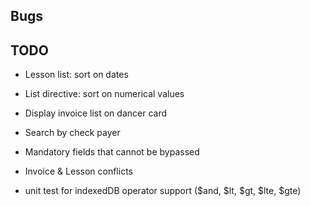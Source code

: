 ## Bugs

## TODO

- Lesson list: sort on dates
- List directive: sort on numerical values
- Display invoice list on dancer card

- Search by check payer
- Mandatory fields that cannot be bypassed
- Invoice & Lesson conflicts
- unit test for indexedDB operator support ($and, $lt, $gt, $lte, $gte)